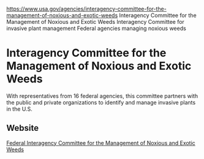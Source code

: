 

https://www.usa.gov/agencies/interagency-committee-for-the-management-of-noxious-and-exotic-weeds
Interagency Committee for the Management of Noxious and Exotic Weeds
Interagency Committee for invasive plant management
Federal agencies managing noxious weeds

Interagency Committee for the Management of Noxious and Exotic Weeds
====================================================================

With representatives from 16 federal agencies, this committee partners with the public and private organizations to identify and manage invasive plants in the U.S.

Website
-------

[Federal Interagency Committee for the Management of Noxious and Exotic Weeds](https://www.invasivespeciesinfo.gov/ficmnew)

